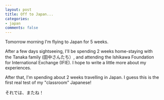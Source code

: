 ```yaml
---
layout: post
title: Off to Japan...
categories:
- japan
comments: false
---
```

Tomorrow morning I'm flying to Japan for 5 weeks. 

After a few days sightseeing, I'll be spending 2 weeks home-staying with the Tanaka family (田中さんたち）, and attending the Ishikawa Foundation for International Exchange (IFIE). I hope to write a little more about my experiences.

After that, I'm spending about 2 weeks travelling in Japan.
I guess this is the first real test of my "classroom" Japanese!

それでは、またね！
